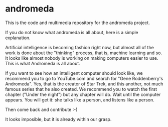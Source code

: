 # andromeda

This is the code and multimedia repository for the andromeda project.

If you do not know what andromeda is all about, here is a simple explanation.

Artificial intelligence is becoming fashion right now, but almost all of the work is done about the "thinking" process, that is, machine learning and so. It looks like almost nobody is working on making computers easier to use. This is what Andromeda is all about.

If you want to see how an intelligent computer should look like, we recommend you to go to YouTube.com and search for "Gene Roddenberry's Andromeda". Yes, that is the creator of Star Trek, and this another, not much famous series that he also created. We recommend you to watch the first chapter ("Under the night") but any chapter will do. Wait until the computer appears. You will get it: she talks like a person, and listens like a person.

Then come back and contribute :-)

It looks imposible, but it is already within our grasp.


